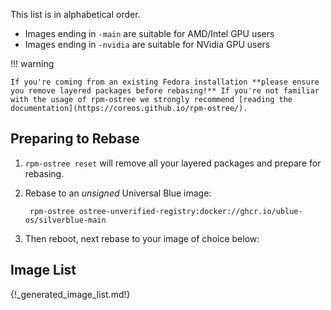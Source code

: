 This list is in alphabetical order. 

- Images ending in `-main` are suitable for AMD/Intel GPU users
- Images ending in `-nvidia` are suitable for NVidia GPU users

!!! warning

    If you're coming from an existing Fedora installation **please ensure you remove layered packages before rebasing!** If you're not familiar with the usage of rpm-ostree we strongly recommend [reading the documentation](https://coreos.github.io/rpm-ostree/).

## Preparing to Rebase

1. `rpm-ostree reset` will remove all your layered packages and prepare for rebasing. 
2. Rebase to an *unsigned* Universal Blue image:

        rpm-ostree ostree-unverified-registry:docker://ghcr.io/ublue-os/silverblue-main
   
4. Then reboot, next rebase to your image of choice below: 

## Image List

{!_generated_image_list.md!}
